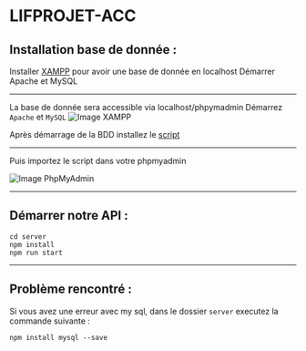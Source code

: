 # LIFPROJET-ACC

## Installation base de donnée :
Installer [XAMPP](https://www.apachefriends.org/fr/index.html) pour avoir une base de donnée en localhost
Démarrer Apache et MySQL

---

La base de donnée sera accessible via localhost/phpymadmin
Démarrez ``Apache`` et ``MySQL``
![Image XAMPP](https://cdn.discordapp.com/attachments/715537719287087117/959807860987011152/unknown.png)

Après démarrage de la BDD installez le [script](https://github.com/Anh-Kiet-VO/LIFPROJET-ACC/blob/master/lifprojet.sql)

---

Puis importez le script dans votre phpmyadmin 

![Image PhpMyAdmin](https://cdn.discordapp.com/attachments/680775708997451791/968081555463479296/unknown.png)

---
## Démarrer notre API :
```
cd server
npm install
npm run start
```

---

## Problème rencontré :
Si vous avez une erreur avec my sql, dans le dossier ``server`` executez  la commande suivante :
```
npm install mysql --save
```
